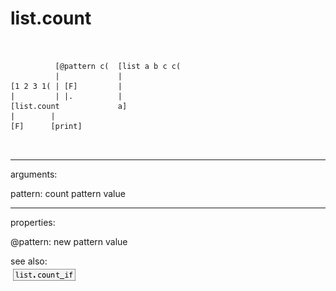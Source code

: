 # list.count

```


          [@pattern c(  [list a b c c(
          |             |
[1 2 3 1( | [F]         |
|         | |.          |
[list.count             a]
|        |
[F]      [print]

            
```
---
arguments:

pattern: count pattern value<br>

---
properties:

@pattern: new pattern value<br>

see also:<br>
![list.count_if](img/object_list.count_if.png)
